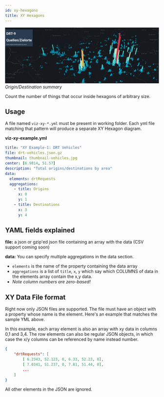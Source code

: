 ```yaml
---
id: xy-hexagons
title: XY Hexagons
---
```


![xy hexagon banner](../static/img/xy-hexagons.jpg)
_Origin/Destination summary_

Count the number of things that occur inside hexagons of arbitrary size.

## Usage

A file named `viz-xy-*.yml` must be present in working folder. Each yml file matching that pattern will produce a separate XY Hexagon diagram.

**viz-xy-example.yml**

```yaml
title: "XY Example-1: DRT Vehicles"
file: drt-vehicles.json.gz
thumbnail: thumbnail-vehicles.jpg
center: [6.9814, 51.57]
description: "Total origins/destinations by area"
data:
  elements: drtRequests
  aggregations:
    - title: Origins
      x: 0
      y: 1
    - title: Destinations
      x: 3
      y: 4
```

## YAML fields explained

**file:** a json or gzip'ed json file containing an array with the data (CSV support coming soon)

**data:** You can specify multiple aggregations in the data section.

- `elements` is the name of the property containing the data array
- `aggregations` is a list of `title`, `x`, `y` which say which COLUMNS of data in the elements array contain the x,y data.
- _Note column numbers are zero-based!_

## XY Data File format

Right now only JSON files are supported. The file must have an object with a property whose name is the element. Here's an example that matches the sample YML above.

In this example, each array element is also an array with xy data in columns 0,1 and 3,4. The row elements can also be regular JSON objects, in which case the x/y columns can be referenced by name instead number.

```json
{
    "drtRequests": [
        [ 6.2343, 52.123, 0, 6.33, 52.23, 0],
        [ 7.0341, 51.237, 0, 7.81, 51.44, 0],
        ...
    ]
}
```

All other elements in the JSON are ignored.
